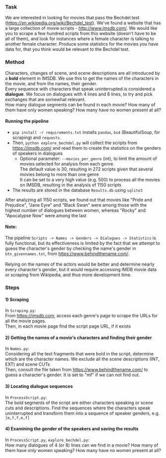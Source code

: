 ### Task
We are interested in looking for movies that pass the Bechdel test (https://en.wikipedia.org/wiki/Bechdel_test). We've found a website that has a large collection of movie scripts - http://www.imsdb.com/.  We would like you to scrape a few hundred scripts from this website (doesn't have to be all of them), and look for instances where a female character is talking to another female character.  Produce some statistics for the movies you have data for, that you think would be relevant to the Bechdel test.

### Method
Characters, changes of scene, and scene descriptions are all introduced by a 
<b>bold</b> element in IMSDB. We use this to get the names of the characters in the movie, and from the names, their gender.<br/>
Every sequence with characters that speak uninterrupted is considered a <b>dialogue</b>. 
We focus on dialogues with 4 lines and 8 lines, to try and pick exchanges that are somewhat relevant. <br/>
How many dialogue segments can be found in each movie? How many of them have only women speaking? How many have no women present at all?

#### Running the pipeline
- `pip install -r requirements.txt` installs `pandas`, `bs4` (BeautifulSoup, for scraping) and `requests`.
- Then, `python explore_bechdel.py` will collect the scripts from https://imsdb.com/ and read them to create the statistics 
  on the genders of speakers in dialogues
  <br/>
  - Optional parameter: `--movies_per_genre` (int), to limit the amount of movies selected for analysis from each genre.
    <br/>
    The default value is 30, resulting in 272 scripts given that several movies belong to more than one genre
    <br/>
    It can be set to a very high value (e.g. 500) to process all the movies on IMSDB, resulting in the analysis of 1150 scripts
- The results are stored in the database `Results.db` using `sqlite3`


After analyzing all 1150 scripts, we found out that movies like "Pride and Prejudice", "Jane Eyre" and "Black Swan" were 
among those with the highest number of dialogues between women, whereas "Rocky" and "Apocalypse Now" were among the last

#### Note:
The pipeline `Scripts -> Names -> Genders -> Dialogues -> Statistics`
is fully functional, but its effectiveness is limited by the fact that we attempt to guess the
character's gender by checking the name's gender in `btn_givennames.txt`, from https://www.behindthename.com/.
<br/>
<br/>
Relying on the names of the actors would be better and determine nearly every character's gender,
but it would require accessing IMDB movie data or scraping from Wikipedia, and thus more development time. 

### Steps

#### 1) Scraping
In `Scraping.py`: <br/>
From https://imsdb.com, access each genre's page to scrape the URLs for all the movie pages. <br/>
Then, in each movie page find the script page URL, if it exists

#### 2) Getting the names of a movie's characters and finding their gender
In `Names.py`:<br/>
Considering all the text fragments that were bold in the script, determine which are the character names. 
We exclude all the scene descriptions (INT, EXT) and scene CUTs<br/>
Then, consult the file taken from https://www.behindthename.com/ to guess a character's gender. It is set to "mf" if we can not find out.

#### 3) Locating dialogue sequences
In `ProcessScript.py`:<br/>
The bold segments of the script are either characters speaking or scene cuts and descriptions. Find the sequences
where the characters speak uninterrupted and transform them into a sequence of speaker genders, e.g. `[m,f,f,m,f]`

#### 4) Examining the gender of the speakers and saving the results
In `ProcessScript.py`, `explore_bechdel.py`: <br/>
How many dialogues of 4 (or 8) lines can we find in a movie? How many of them have only women speaking? How many have no women present at all?
<br/> 
